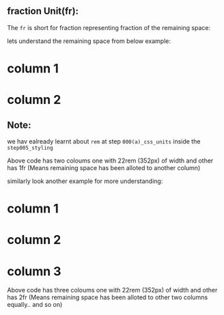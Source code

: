 ## fraction Unit(fr):

The `fr` is short for fraction representing fraction of the remaining space:

lets understand the remaining space from below example:

<div className="grid-col-[22rem,1fr]">
 <h1>column 1</h1>
 <h1>column 2</h1>
</div>

## Note:

we hav ealready learnt about `rem` at step `000(a)_css_units` inside the `step005_styling`

Above code has two coloums one with 22rem (352px) of width and other has 1fr (Means remaining space has been alloted to another column)

similarly look another example for more understanding:

<div className="grid-col-[22rem,2fr]">
 <h1>column 1</h1>
 <h1>column 2</h1>
 <h1>column 3</h1>
</div>

Above code has three coloums one with 22rem (352px) of width and other has 2fr (Means remaining space has been alloted to other two columns equally.. and so on)
